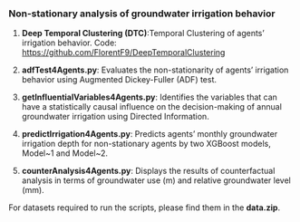 ### Non-stationary analysis of groundwater irrigation behavior

1.	**Deep Temporal Clustering (DTC)**:Temporal Clustering of agents’ irrigation behavior. Code: https://github.com/FlorentF9/DeepTemporalClustering

2.	**adfTest4Agents.py**: Evaluates the non-stationarity of agents’ irrigation behavior using Augmented Dickey-Fuller (ADF) test.

3.	**getInfluentialVariables4Agents.py**: Identifies the variables that can have a statistically causal influence on the decision-making of annual groundwater irrigation using Directed Information.

4.	**predictIrrigation4Agents.py**: Predicts agents’ monthly groundwater irrigation depth for non-stationary agents by two XGBoost models, Model~1 and Model~2. 

5.	**counterAnalysis4Agents.py**: Displays the results of counterfactual analysis in terms of groundwater use (m) and relative groundwater level (mm).

For datasets required to run the scripts, please find them in the **data.zip**.


